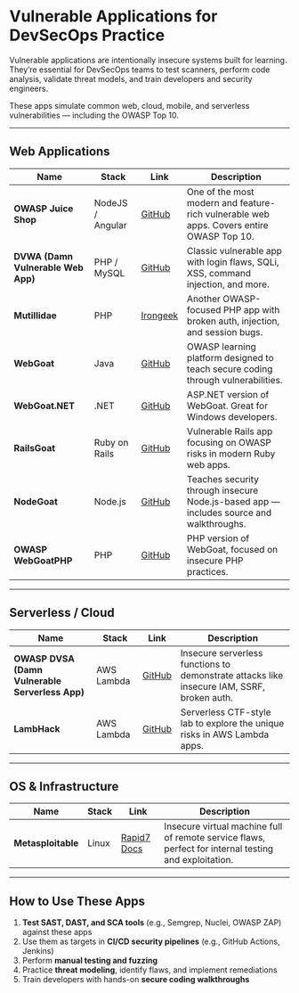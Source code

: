 # Vulnerable Applications for DevSecOps Practice

Vulnerable applications are intentionally insecure systems built for learning. They’re essential for DevSecOps teams to test scanners, perform code analysis, validate threat models, and train developers and security engineers.

These apps simulate common web, cloud, mobile, and serverless vulnerabilities — including the OWASP Top 10.

---

## Web Applications

| Name | Stack | Link | Description |
|------|-------|------|-------------|
| **OWASP Juice Shop** | NodeJS / Angular | [GitHub](https://github.com/OWASP/juice-shop) | One of the most modern and feature-rich vulnerable web apps. Covers entire OWASP Top 10. |
| **DVWA (Damn Vulnerable Web App)** | PHP / MySQL | [GitHub](https://github.com/digininja/DVWA) | Classic vulnerable app with login flaws, SQLi, XSS, command injection, and more. |
| **Mutillidae** | PHP | [Irongeek](http://www.irongeek.com/i.php?page=mutillidae/mutillidae-deliberately-vulnerable-php-owasp-top-10) | Another OWASP-focused PHP app with broken auth, injection, and session bugs. |
| **WebGoat** | Java | [GitHub](https://github.com/WebGoat/WebGoat) | OWASP learning platform designed to teach secure coding through vulnerabilities. |
| **WebGoat.NET** | .NET | [GitHub](https://github.com/OWASP/WebGoat.NET) | ASP.NET version of WebGoat. Great for Windows developers. |
| **RailsGoat** | Ruby on Rails | [GitHub](https://github.com/OWASP/railsgoat) | Vulnerable Rails app focusing on OWASP risks in modern Ruby web apps. |
| **NodeGoat** | Node.js | [GitHub](https://github.com/owasp/nodegoat) | Teaches security through insecure Node.js-based app — includes source and walkthroughs. |
| **OWASP WebGoatPHP** | PHP | [GitHub](https://github.com/OWASP/OWASPWebGoatPHP) | PHP version of WebGoat, focused on insecure PHP practices. |

---

## ️Serverless / Cloud

| Name | Stack | Link | Description |
|------|-------|------|-------------|
| **OWASP DVSA (Damn Vulnerable Serverless App)** | AWS Lambda | [GitHub](https://github.com/owasp/dvsa) | Insecure serverless functions to demonstrate attacks like insecure IAM, SSRF, broken auth. |
| **LambHack** | AWS Lambda | [GitHub](https://github.com/wickett/lambhack) | Serverless CTF-style lab to explore the unique risks in AWS Lambda apps. |

---

## OS & Infrastructure

| Name | Stack | Link | Description |
|------|-------|------|-------------|
| **Metasploitable** | Linux | [Rapid7 Docs](https://docs.rapid7.com/metasploit/metasploitable/) | Insecure virtual machine full of remote service flaws, perfect for internal testing and exploitation. |

---

## How to Use These Apps

1. **Test SAST, DAST, and SCA tools** (e.g., Semgrep, Nuclei, OWASP ZAP) against these apps
2. Use them as targets in **CI/CD security pipelines** (e.g., GitHub Actions, Jenkins)
3. Perform **manual testing and fuzzing**
4. Practice **threat modeling**, identify flaws, and implement remediations
5. Train developers with hands-on **secure coding walkthroughs**


